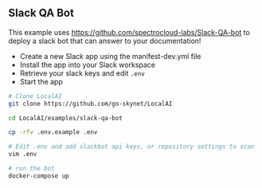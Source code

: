 ## Slack QA Bot 

This example uses https://github.com/spectrocloud-labs/Slack-QA-bot to deploy a slack bot that can answer to your documentation!

- Create a new Slack app using the manifest-dev.yml file
- Install the app into your Slack workspace
- Retrieve your slack keys and edit `.env`
- Start the app

```bash
# Clone LocalAI
git clone https://github.com/go-skynet/LocalAI

cd LocalAI/examples/slack-qa-bot

cp -rfv .env.example .env

# Edit .env and add slackbot api keys, or repository settings to scan
vim .env

# run the bot
docker-compose up
```
